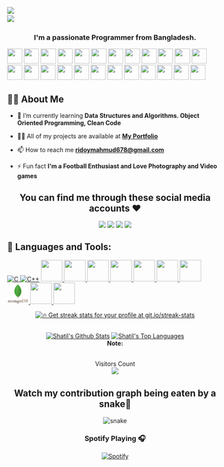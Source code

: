 <div style="margin-bottom:40;">
<img src="https://i.ibb.co/48Dp5pM/1654189081767bbbbbbbbbbbbbbbbbbb.jpg">
</div>
<img src="https://i.ibb.co/SXXjpL4/header.png">

<h3 align="center">I'm a passionate Programmer from Bangladesh.</h3>
<div>
    <img src="https://cultofthepartyparrot.com/parrots/hd/githubparrot.gif" width="35" height="35"/>
    <img src="https://cultofthepartyparrot.com/flags/hd/indiaparrot.gif" width="35" height="35"/>
    <img src="https://cultofthepartyparrot.com/parrots/asyncparrot.gif" width="36" height="35"/>
    <img src="https://cultofthepartyparrot.com/parrots/hd/githubparrot.gif" width="35" height="35"/>
    <img src="https://cultofthepartyparrot.com/flags/hd/indiaparrot.gif" width="35" height="35"/>
    <img src="https://cultofthepartyparrot.com/parrots/asyncparrot.gif" width="36" height="35"/>
    <img src="https://cultofthepartyparrot.com/parrots/hd/opensourceparrot.gif" width="35" height="35"/>
    <img src="https://cultofthepartyparrot.com/parrots/hd/dealwithitnowparrot.gif" width="35" height="35"/>
    <img src="https://cultofthepartyparrot.com/parrots/hd/githubparrot.gif" width="35" height="35"/>
    <img src="https://cultofthepartyparrot.com/flags/hd/indiaparrot.gif" width="35" height="35"/>
    <img src="https://cultofthepartyparrot.com/parrots/asyncparrot.gif" width="36" height="35"/>
    <img src="https://cultofthepartyparrot.com/parrots/hd/laptop_parrot.gif" width="35" height="35"/>
    <img src="https://cultofthepartyparrot.com/parrots/hd/spinningparrot.gif" width="35" height="35"/>
    <img src="https://cultofthepartyparrot.com/parrots/hd/levitationparrot.gif" width="35" height="35"/>
    <img src="https://cultofthepartyparrot.com/parrots/hd/meldparrot.gif" width="35" height="35"/>
    <img src="https://cultofthepartyparrot.com/parrots/slomoparrot.gif" width="35" height="35"/>
    <img src="https://cultofthepartyparrot.com/parrots/hd/moonwalkingparrot.gif" width="35" height="35"/>
    <img src="https://cultofthepartyparrot.com/parrots/hd/stableparrot.gif" width="35" height="35"/>
    <img src="https://cultofthepartyparrot.com/parrots/hd/scienceparrot.gif" width="35" height="35"/>
    <img src="https://cultofthepartyparrot.com/parrots/hd/pirateparrot.gif" width="35" height="35"/>
    <img src="https://cultofthepartyparrot.com/parrots/hd/footballparrot.gif" width="35" height="35"/>
    <img src="https://cultofthepartyparrot.com/parrots/hd/illuminatiparrot.gif" width="35" height="35"/>
    <img src="https://cultofthepartyparrot.com/parrots/hd/hypnoparrotdark.gif" width="35" height="35"/>
    <img src="https://cultofthepartyparrot.com/parrots/hd/mustacheparrot.gif" width="35" height="35"/>
</div>


## 🙋‍♂️ About Me


- 🌱 I’m currently learning **Data Structures and Algorithms. Object Oriented Programming, Clean Code**

<!-- - 👯 I’m looking to collaborate on **OpenSource Projects** -->

- 👨‍💻 All of my projects are available at **[My Portfolio](https://ridoy-mahmud.github.io/JsPortfolio/)**

- 📫 How to reach me **ridoymahmud678@gmail.com**

- ⚡ Fun fact **I'm a Football Enthusiast and Love Photography and  Video games**

<div align="center">

 ## You can find me through these social media accounts ❤️ 

[<img src="https://img.shields.io/badge/linkedin-%235077B5.svg?&style=for-the-badge&logo=linkedin&logoColor=white">](https://www.linkedin.com/in/ridoymahmud/)
[<img src="https://img.shields.io/badge/instagram-%23E4405F.svg?&style=for-the-badge&logo=instagram&logoColor=white">](https://www.instagram.com/ridoy._.mahmud/)
[<img src="https://img.shields.io/badge/facebook-%231877F2.svg?&style=for-the-badge&logo=facebook&logoColor=white">](https://www.facebook.com/mahamudulhasan.ridoy.7/)
[<img src="https://img.shields.io/badge/Portfolio-%23500000.svg?&style=for-the-badge">](https://ridoy-mahmud.github.io/JsPortfolio/)


</div>

## 🚀 Languages and Tools:

<p align="left"> 
<a href="https://devdocs.io/c/" target="_blank"> <img src="https://img.icons8.com/dusk/2x/c.png" alt="C" width="50" height="50"/> <a href="https://devdocs.io/cpp/" target="_blank"> <img src="https://img.icons8.com/officel/2x/c-plus-plus.png" alt="C++" width="50" height="50"/></a>
    <a href="https://developer.mozilla.org/en-US/docs/Web/JavaScript" target="_blank"> <img  width="50" height="50" src="https://img.icons8.com/color/48/000000/javascript.png"/> </a> 
    <a href="https://reactjs.org/" target="_blank"> <img  width="50" height="50" src="https://img.icons8.com/color/48/000000/react-native.png"/> </a>
    <a href="https://www.w3.org/html/" target="_blank"> <img  width="50" height="50" src="https://img.icons8.com/color/48/000000/html-5.png"/> </a> 
    <a href="https://www.w3schools.com/css/" target="_blank"> <img  width="50" height="50" src="https://img.icons8.com/color/48/000000/css3.png"/> </a> 
    <a href="https://getbootstrap.com" target="_blank"> <img  width="50" height="50" src="https://img.icons8.com/color/48/000000/bootstrap.png"/> </a> 
    <a href="https://www.python.org" target="_blank"> <img  width="50" height="50" src="https://img.icons8.com/color/48/000000/python.png"/> </a> 
    <a style="padding-right:8px;" href="https://nodejs.org" target="_blank"> <img  width="50" height="50" src="https://img.icons8.com/color/48/000000/nodejs.png"/> </a> 
    <a href="https://www.mongodb.com/" target="_blank"> <img  src="https://raw.githubusercontent.com/devicons/devicon/master/icons/mongodb/mongodb-original-wordmark.svg" alt="mongodb" width="50" height="48"/> </a> 
    <a href="https://firebase.google.com/" target="_blank"> <img  width="50" height="50" src="https://img.icons8.com/color/48/000000/firebase.png"/> </a>   
    <a href="https://git-scm.com/" target="_blank"> <img  width="50" height="50" src="https://img.icons8.com/color/48/000000/git.png"/> </a> 
</p>

<div align="center">

<p align="center">
    <a href="https://github.com/ridoy-mahmud/github-readme-streak-stats">
        <img title="🔥 Get streak stats for your profile at git.io/streak-stats" src="https://github-readme-streak-stats.herokuapp.com/?user=ridoy-mahmud&theme=black-ice&hide_border=true&stroke=0000&background=060A0CD0"/>
    </a>
</p>

<!-- ## 📊 My Github Stats --> 

<div align="center">



  <br/>
    <a href="https://github.com/ridoy-mahmud/github-readme-stats"><img alt="Shatil's Github Stats" src="https://github-readme-stats.vercel.app/api?username=ridoy-mahmud&show_icons=true&count_private=true&theme=react&hide_border=true&bg_color=0D1117" /></a>
  <a href="https://github.com/ridoy-mahmud/github-readme-stats"><img alt="Shatil's Top Languages" src="https://github-readme-stats.vercel.app/api/top-langs/?username=ridoy-mahmud&langs_count=8&count_private=true&layout=compact&theme=react&hide_border=true&bg_color=0D1117" /></a>
  <br/>
  <b>Note:</b> 
 <div align="center">


<!-- 
<div align="center">
     
![𝚐𝚒𝚝𝚑𝚞𝚋 𝚐𝚛𝚊𝚙𝚑](https://activity-graph.herokuapp.com/graph?username=ridoy-mahmud&theme=react-dark&hide_border=true&area=true)
</div> -->

<br/>
<p align="center"> 
  Visitors Count<br>
  <img src="https://profile-counter.glitch.me/pratik-kale20/count.svg" />
</p> 
     
 ## Watch my contribution graph being eaten by a snake🐍

<p align="center">
  <img src="https://github.com/sourabmaity/sourabmaity/blob/output/github-contribution-grid-snake.svg" alt="snake"></center>
</p>  
    
    

 ### Spotify Playing 🎧

[![Spotify](https://novatorem.bgstatic.vercel.app/api/spotify)](https://open.spotify.com/track/6RUKPb4LETWmmr3iAEQktW?si=c3ae75b279aa42a1)  
    
